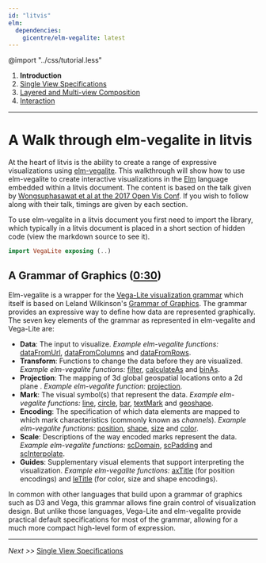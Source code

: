 ```yaml
---
id: "litvis"
elm:
  dependencies:
    gicentre/elm-vegalite: latest
---
```


@import "../css/tutorial.less"

1.  **Introduction**
2.  [Single View Specifications](elmVegaliteWalkthrough2.md)
3.  [Layered and Multi-view Composition](elmVegaliteWalkthrough3.md)
4.  [Interaction](elmVegaliteWalkthrough4.md)

---

# A Walk through elm-vegalite in litvis

At the heart of litvis is the ability to create a range of expressive visualizations using [elm-vegalite](https://github.com/gicentre/elm-vegalite).
This walkthrough will show how to use elm-vegalite to create interactive visualizations in the [Elm](http://elm-lang.org) language embedded within a litvis document.
The content is based on the talk given by [Wongsuphasawat et al at the 2017 Open Vis Conf](https://youtu.be/9uaHRWj04D4).
If you wish to follow along with their talk, timings are given by each section.

To use elm-vegalite in a litvis document you first need to import the library, which typically in a litvis document is placed in a short section of hidden code (view the markdown source to see it).

```elm {l=hidden}
import VegaLite exposing (..)
```

## A Grammar of Graphics ([0:30](https://youtu.be/9uaHRWj04D4?t=30s))

Elm-vegalite is a wrapper for the [Vega-Lite visualization grammar](https://vega.github.io) which itself is based on Leland Wilkinson's [Grammar of Graphics](http://www.springer.com/gb/book/9780387245447).
The grammar provides an expressive way to define how data are represented graphically.
The seven key elements of the grammar as represented in elm-vegalite and Vega-Lite are:

- **Data**: The input to visualize. _Example elm-vegalite functions:_ [dataFromUrl](http://package.elm-lang.org/packages/gicentre/elm-vegalite/latest/VegaLite#dataFromUrl), [dataFromColumns](http://package.elm-lang.org/packages/gicentre/elm-vegalite/latest/VegaLite#dataFromColumns) and [dataFromRows](http://package.elm-lang.org/packages/gicentre/elm-vegalite/latest/VegaLite#dataFromRows).
- **Transform**: Functions to change the data before they are visualized. _Example elm-vegalite functions:_ [filter](http://package.elm-lang.org/packages/gicentre/elm-vegalite/latest/VegaLite#filter), [calculateAs](http://package.elm-lang.org/packages/gicentre/elm-vegalite/latest/VegaLite#calculateAs) and [binAs](http://package.elm-lang.org/packages/gicentre/elm-vegalite/latest/VegaLite#binAs).
- **Projection**: The mapping of 3d global geospatial locations onto a 2d plane . _Example elm-vegalite function:_ [projection](http://package.elm-lang.org/packages/gicentre/elm-vegalite/latest/VegaLite#projection).
- **Mark**: The visual symbol(s) that represent the data. _Example elm-vegalite functions:_ [line](http://package.elm-lang.org/packages/gicentre/elm-vegalite/latest/VegaLite#line), [circle](http://package.elm-lang.org/packages/gicentre/elm-vegalite/latest/VegaLite#circle), [bar](http://package.elm-lang.org/packages/gicentre/elm-vegalite/latest/VegaLite#bar), [textMark](http://package.elm-lang.org/packages/gicentre/elm-vegalite/latest/VegaLite#textMark) and [geoshape](http://package.elm-lang.org/packages/gicentre/elm-vegalite/latest/VegaLite#geoshape).
- **Encoding**: The specification of which data elements are mapped to which mark characteristics (commonly known as _channels_). _Example elm-vegalite functions:_ [position](http://package.elm-lang.org/packages/gicentre/elm-vegalite/latest/VegaLite#position), [shape](http://package.elm-lang.org/packages/gicentre/elm-vegalite/latest/VegaLite#shape), [size](http://package.elm-lang.org/packages/gicentre/elm-vegalite/latest/VegaLite#size) and [color](http://package.elm-lang.org/packages/gicentre/elm-vegalite/latest/VegaLite#color).
- **Scale**: Descriptions of the way encoded marks represent the data. _Example elm-vegalite functions:_ [scDomain](http://package.elm-lang.org/packages/gicentre/elm-vegalite/latest/VegaLite#scDomain), [scPadding](http://package.elm-lang.org/packages/gicentre/elm-vegalite/latest/VegaLite#scPadding) and [scInterpolate](http://package.elm-lang.org/packages/gicentre/elm-vegalite/latest/VegaLite#scInterpolate).
- **Guides**: Supplementary visual elements that support interpreting the visualization. _Example elm-vegalite functions:_ [axTitle](http://package.elm-lang.org/packages/gicentre/elm-vegalite/latest/VegaLite#axTitle) (for position encodings) and [leTitle](http://package.elm-lang.org/packages/gicentre/elm-vegalite/latest/VegaLite#leTitle) (for color, size and shape encodings).

In common with other languages that build upon a grammar of graphics such as D3 and Vega, this grammar allows fine grain control of visualization design.
But unlike those languages, Vega-Lite and elm-vegalite provide practical default specifications for most of the grammar, allowing for a much more compact high-level form of expression.

---

_Next >>_ [Single View Specifications](elmVegaliteWalkthrough2.md)
